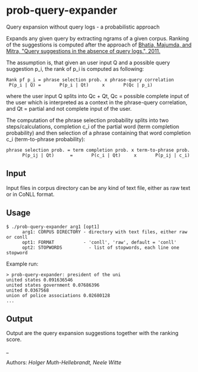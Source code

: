 # prob-query-expander
Query expansion without query logs - a probabilistic approach

Expands any given query by extracting ngrams of a given corpus. Ranking of the suggestions is computed after the approach of [Bhatia, Majumda, and Mitra, "Query suggestions in the absence of query logs.", 2011.](http://www.tyr.unlu.edu.ar/tallerIR/2013/papers/querysuggestion.pdf)

The assumption is, that given an user input Q and a possible query suggestion p_i, the rank of p_i is computed as following:
```
Rank pf p_i = phrase selection prob. x phrase-query correlation
 P(p_i | Q) =       P(p_i | Qt)     x       P(Qc | p_i)
```
where the user input Q splits into Qc + Qt, Qc = possible complete input of the user which is interpreted as a context in the phrase-query correlation, and Qt = partial and not complete input of the user.

The computation of the phrase selection probability splits into two steps/calculations, completion c_i of the partial word (term completion probability) and then selection of a phrase containing that word completion c_i (term-to-phrase probability):
```
phrase selection prob. = term completion prob. x term-to-phrase prob.
      P(p_ij | Qt)      =       P(c_i | Qt)     x       P(p_ij | c_i)
```



## Input
Input files in corpus directory can be any kind of text file, either as raw text or in CoNLL format.


## Usage
```
$ ./prob-query-expander arg1 [opt1]
      arg1: CORPUS DIRECTORY - directory with text files, either raw or conll
      opt1: FORMAT           - 'conll', 'raw', default = 'conll'
      opt2: STOPWORDS	       - list of stopwords, each line one stopword
```
Example run:
```$ ./prob-query-expander /home/corpus_files conll
> prob-query-expander: president of the uni
united states 0.091636546
united states government 0.07686396
united 0.0367568
union of police associations 0.02680128
...
```

## Output
Output are the query expansion suggestions together with the ranking score.


_

Authors: *Holger Muth-Hellebrandt, Neele Witte*

